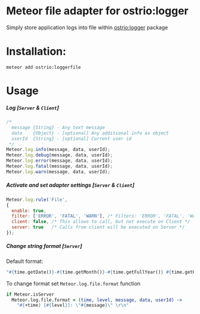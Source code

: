 Meteor file adapter for ostrio:logger
========
Simply store application logs into file within [ostrio:logger](https://atmospherejs.com/ostrio/logger) package

Installation:
========
```shell
meteor add ostrio:loggerfile
```

Usage
========
##### Log [`Server` & `Client`]
```javascript
/*
  message {String} - Any text message
  data    {Object} - [optional] Any additional info as object
  userId  {String} - [optional] Current user id
 */
Meteor.log.info(message, data, userId);
Meteor.log.debug(message, data, userId);
Meteor.log.error(message, data, userId);
Meteor.log.fatal(message, data, userId);
Meteor.log.warn(message, data, userId);
```

##### Activate and set adapter settings [`Server` & `Client`]
```javascript
Meteor.log.rule('File', 
{
  enable: true,
  filter: ['ERROR', 'FATAL', 'WARN'], /* Filters: 'ERROR', 'FATAL', 'WARN', 'DEBUG', 'INFO', '*' */
  client: false, /* This allows to call, but not execute on Client */
  server: true   /* Calls from client will be executed on Server */
});
```

##### Change string format [`Server`]
Default format:
```coffeescript
"#{time.getDate()}-#{time.getMonth()}-#{time.getFullYear()} #{time.getHours()}:#{time.getMinutes()}:#{time.getSeconds()} | [#{level}] | Message: \"#{message}\" | User: #{userId} | data: #{data}\r\n"
```

To change format set `Meteor.log.file.format` function
```coffeescript
if Meteor.isServer
  Meteor.log.file.format = (time, level, message, data, userId) ->
    "#{+time} [#{level}]: \"#{message}\" \r\n"
```